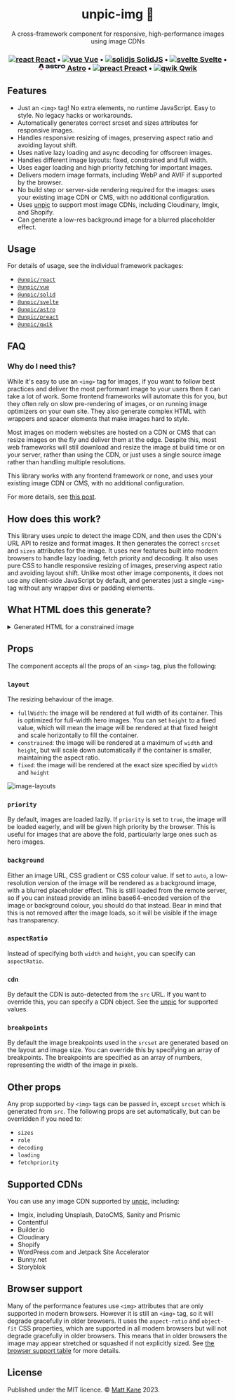 <h1 align="center">unpic-img 📐</h1>

<p align="center">A cross-framework component for responsive, high-performance images using image CDNs</p>

<h3 align="center">

[<img src="https://raw.githubusercontent.com/gilbarbara/logos/main/logos/react.svg" height="16" alt="react" /> React](https://github.com/ascorbic/unpic-img/tree/main/packages/react) • 
[<img src="https://raw.githubusercontent.com/gilbarbara/logos/main/logos/vue.svg" height="16" alt="vue" /> Vue](https://github.com/ascorbic/unpic-img/tree/main/packages/vue)  • 
[<img src="https://raw.githubusercontent.com/gilbarbara/logos/main/logos/solidjs-icon.svg" height="16" alt="solidjs" /> SolidJS](https://github.com/ascorbic/unpic-img/tree/main/packages/solid)  • 
[<img src="https://raw.githubusercontent.com/gilbarbara/logos/main/logos/svelte-icon.svg" height="16" alt="svelte" /> Svelte](https://github.com/ascorbic/unpic-img/tree/main/packages/svelte)  • 
[<img src="https://raw.githubusercontent.com/gilbarbara/logos/main/logos/astro.svg" height="16" alt="astro" /> Astro](https://github.com/ascorbic/unpic-img/tree/main/packages/astro)  • 
[<img src="https://raw.githubusercontent.com/gilbarbara/logos/main/logos/preact.svg" height="16" alt="preact" /> Preact](https://github.com/ascorbic/unpic-img/tree/main/packages/preact)  • 
[<img src="https://raw.githubusercontent.com/gilbarbara/logos/main/logos/qwik.svg" height="16" alt="qwik" /> Qwik](https://github.com/ascorbic/unpic-img/tree/main/packages/qwik)

</h3>

## Features

- Just an `<img>` tag! No extra elements, no runtime JavaScript. Easy to style. No legacy hacks or workarounds.
- Automatically generates correct srcset and sizes attributes for responsive images.
- Handles responsive resizing of images, preserving aspect ratio and avoiding layout shift.
- Uses native lazy loading and async decoding for offscreen images.
- Handles different image layouts: fixed, constrained and full width.
- Uses eager loading and high priority fetching for important images.
- Delivers modern image formats, including WebP and AVIF if supported by the browser.
- No build step or server-side rendering required for the images: uses your existing image CDN or CMS, with no additional configuration.
- Uses [unpic](https://github.com/ascorbic/unpic) to support most image CDNs, including Cloudinary, Imgix, and Shopify.
- Can generate a low-res background image for a blurred placeholder effect.

## Usage

For details of usage, see the individual framework packages:

- [`@unpic/react`](https://github.com/ascorbic/unpic-img/tree/main/packages/react)
- [`@unpic/vue`](https://github.com/ascorbic/unpic-img/tree/main/packages/vue)
- [`@unpic/solid`](https://github.com/ascorbic/unpic-img/tree/main/packages/solid)
- [`@unpic/svelte`](https://github.com/ascorbic/unpic-img/tree/main/packages/svelte)
- [`@unpic/astro`](https://github.com/ascorbic/unpic-img/tree/main/packages/astro)
- [`@unpic/preact`](https://github.com/ascorbic/unpic-img/tree/main/packages/preact)
- [`@unpic/qwik`](https://github.com/ascorbic/unpic-img/tree/main/packages/qwik)

## FAQ

### Why do I need this?

While it's easy to use an `<img>` tag for images, if you want to follow best practices and deliver the most performant image to your users then it can take a lot of work. Some frontend frameworks will automate this for you, but they often rely on slow pre-rendering of images, or on running image optimizers on your own site. They also generate complex HTML with wrappers and spacer elements that make images hard to style.

Most images on modern websites are hosted on a CDN or CMS that can resize images on the fly and deliver them at the edge. Despite this, most web frameworks will still download and resize the image at build time or on your server, rather than using the CDN, or just uses a single source image rather than handling multiple resolutions.

This library works with any frontend framework or none, and uses your existing image CDN or CMS, with no additional configuration.

For more details, see [this post](https://dev.to/ascorbic/a-minimal-multi-framework-responsive-image-component-3iop).

## How does this work?

This library uses unpic to detect the image CDN, and then uses the CDN's URL API to resize and format images. It then generates the correct `srcset` and `sizes` attributes for the image. It uses new features built into modern browsers to handle lazy loading, fetch priority and decoding. It also uses pure CSS to handle responsive resizing of images, preserving aspect ratio and avoiding layout shift. Unlike most other image components, it does not use any client-side JavaScript by default, and generates just a single `<img>` tag without any wrapper divs or padding elements.

## What HTML does this generate?

<details>
<summary>Generated HTML for a constrained image</summary>
It turns this:

```tsx
<Image
  src="https://cdn.shopify.com/static/sample-images/bath_grande_crop_center.jpeg"
  layout="constrained"
  width={800}
  height={600}
  alt="Shopify"
/>
```

...into this:

```html
<img
  alt="Shopify"
  loading="lazy"
  decoding="async"
  sizes="(min-width: 800px) 800px, 100vw"
  srcset="
    https://cdn.shopify.com/static/sample-images/bath.jpeg?crop=center&amp;width=1600&amp;height=2133 1600w,
    https://cdn.shopify.com/static/sample-images/bath.jpeg?crop=center&amp;width=1280&amp;height=1707 1280w,
    https://cdn.shopify.com/static/sample-images/bath.jpeg?crop=center&amp;width=1080&amp;height=1440 1080w,
    https://cdn.shopify.com/static/sample-images/bath.jpeg?crop=center&amp;width=960&amp;height=1280   960w,
    https://cdn.shopify.com/static/sample-images/bath.jpeg?crop=center&amp;width=828&amp;height=1104   828w,
    https://cdn.shopify.com/static/sample-images/bath.jpeg?crop=center&amp;width=800&amp;height=1067   800w,
    https://cdn.shopify.com/static/sample-images/bath.jpeg?crop=center&amp;width=750&amp;height=1000   750w,
    https://cdn.shopify.com/static/sample-images/bath.jpeg?crop=center&amp;width=640&amp;height=853    640w
  "
  src="https://cdn.shopify.com/static/sample-images/bath.jpeg?width=800&amp;height=600&amp;crop=center"
  style="
        object-fit: cover;
        max-width: 800px;
        max-height: 600px;
        aspect-ratio: 1.33333 / 1;
        width: 100%;
      "
/>
```

</details>

## Props

The component accepts all the props of an `<img>` tag, plus the following:

### `layout`

The resizing behaviour of the image.

- `fullWidth`: the image will be rendered at full width of its container. This is optimized for full-width hero images. You can set `height` to a fixed value, which will mean the image will be rendered at that fixed height and scale horizontally to fill the container.
- `constrained`: the image will be rendered at a maximum of `width` and `height`, but will scale down automatically if the container is smaller, maintaining the aspect ratio.
- `fixed`: the image will be rendered at the exact size specified by `width` and `height`

![image-layouts](https://user-images.githubusercontent.com/213306/217186596-f67c54fe-6613-497f-9577-7868226ed7d9.gif)

### `priority`

By default, images are loaded lazily. If `priority` is set to `true`, the image will be loaded eagerly, and will be given high priority by the browser. This is useful for images that are above the fold, particularly large ones such as hero images.

### `background`

Either an image URL, CSS gradient or CSS colour value. If set to `auto`, a low-resolution version of the image will be rendered as a background image, with a blurred placeholder effect. This is still loaded from the remote server, so if you can instead provide an inline base64-encoded version of the image or background colour, you should do that instead. Bear in mind that this is not removed after the image loads, so it will be visible if the image has transparency.

### `aspectRatio`

Instead of specifying both `width` and `height`, you can specify can `aspectRatio`.

### `cdn`

By default the CDN is auto-detected from the `src` URL. If you want to override this, you can specify a CDN object. See the [unpic](https://github.com/ascorbic/unpic) for supported values.

### `breakpoints`

By default the image breakpoints used in the `srcset` are generated based on the layout and image size. You can override this by specifying an array of breakpoints. The breakpoints are specified as an array of numbers, representing the width of the image in pixels.

## Other props

Any prop supported by `<img>` tags can be passed in, except `srcset` which is generated from `src`. The following props are set automatically, but can be overridden if you need to:

- `sizes`
- `role`
- `decoding`
- `loading`
- `fetchpriority`

## Supported CDNs

You can use any image CDN supported by [unpic](https://github.com/ascorbic/unpic), including:

- Imgix, including Unsplash, DatoCMS, Sanity and Prismic
- Contentful
- Builder.io
- Cloudinary
- Shopify
- WordPress.com and Jetpack Site Accelerator
- Bunny.net
- Storyblok

## Browser support

Many of the performance features use `<img>` attributes that are only supported in modern browsers. However it is still an `<img>` tag, so it will degrade gracefully in older browsers. It uses the `aspect-ratio` and `object-fit` CSS properties, which are supported in all modern browsers but will not degrade gracefully in older browsers. This means that in older browsers the image may appear stretched or squashed if not explicitly sized. See [the browser support table](https://caniuse.com/mdn-css_properties_aspect-ratio) for more details.

## License

Published under the MIT licence. © [Matt Kane](https://github.com/ascorbic) 2023.
